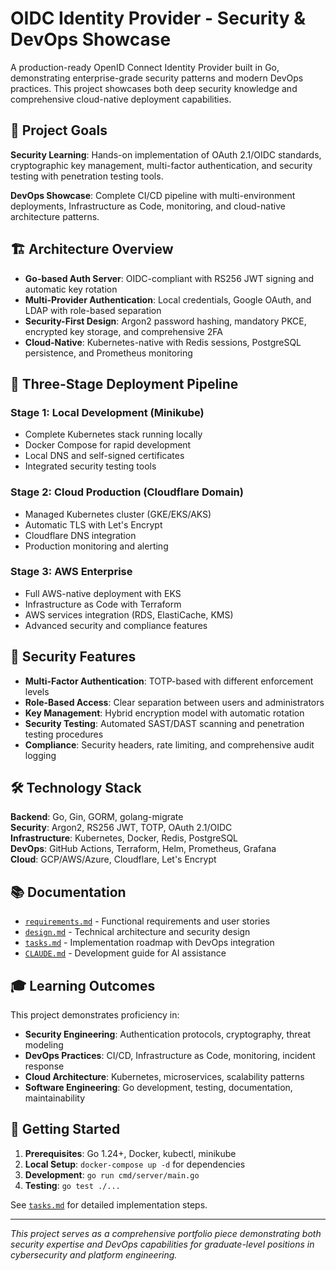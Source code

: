 # OIDC Identity Provider - Security & DevOps Showcase

A production-ready OpenID Connect Identity Provider built in Go, demonstrating enterprise-grade security patterns and modern DevOps practices. This project showcases both deep security knowledge and comprehensive cloud-native deployment capabilities.

## 🎯 Project Goals

**Security Learning**: Hands-on implementation of OAuth 2.1/OIDC standards, cryptographic key management, multi-factor authentication, and security testing with penetration testing tools.

**DevOps Showcase**: Complete CI/CD pipeline with multi-environment deployments, Infrastructure as Code, monitoring, and cloud-native architecture patterns.

## 🏗️ Architecture Overview

- **Go-based Auth Server**: OIDC-compliant with RS256 JWT signing and automatic key rotation
- **Multi-Provider Authentication**: Local credentials, Google OAuth, and LDAP with role-based separation
- **Security-First Design**: Argon2 password hashing, mandatory PKCE, encrypted key storage, and comprehensive 2FA
- **Cloud-Native**: Kubernetes-native with Redis sessions, PostgreSQL persistence, and Prometheus monitoring

## 🚀 Three-Stage Deployment Pipeline

### Stage 1: Local Development (Minikube)
- Complete Kubernetes stack running locally
- Docker Compose for rapid development
- Local DNS and self-signed certificates
- Integrated security testing tools

### Stage 2: Cloud Production (Cloudflare Domain)
- Managed Kubernetes cluster (GKE/EKS/AKS)
- Automatic TLS with Let's Encrypt
- Cloudflare DNS integration
- Production monitoring and alerting

### Stage 3: AWS Enterprise
- Full AWS-native deployment with EKS
- Infrastructure as Code with Terraform
- AWS services integration (RDS, ElastiCache, KMS)
- Advanced security and compliance features

## 🔐 Security Features

- **Multi-Factor Authentication**: TOTP-based with different enforcement levels
- **Role-Based Access**: Clear separation between users and administrators
- **Key Management**: Hybrid encryption model with automatic rotation
- **Security Testing**: Automated SAST/DAST scanning and penetration testing procedures
- **Compliance**: Security headers, rate limiting, and comprehensive audit logging

## 🛠️ Technology Stack

**Backend**: Go, Gin, GORM, golang-migrate  
**Security**: Argon2, RS256 JWT, TOTP, OAuth 2.1/OIDC  
**Infrastructure**: Kubernetes, Docker, Redis, PostgreSQL  
**DevOps**: GitHub Actions, Terraform, Helm, Prometheus, Grafana  
**Cloud**: GCP/AWS/Azure, Cloudflare, Let's Encrypt  

## 📚 Documentation

- [`requirements.md`](requirements.md) - Functional requirements and user stories
- [`design.md`](design.md) - Technical architecture and security design
- [`tasks.md`](tasks.md) - Implementation roadmap with DevOps integration
- [`CLAUDE.md`](CLAUDE.md) - Development guide for AI assistance

## 🎓 Learning Outcomes

This project demonstrates proficiency in:
- **Security Engineering**: Authentication protocols, cryptography, threat modeling
- **DevOps Practices**: CI/CD, Infrastructure as Code, monitoring, incident response  
- **Cloud Architecture**: Kubernetes, microservices, scalability patterns
- **Software Engineering**: Go development, testing, documentation, maintainability

## 🚦 Getting Started

1. **Prerequisites**: Go 1.24+, Docker, kubectl, minikube
2. **Local Setup**: `docker-compose up -d` for dependencies
3. **Development**: `go run cmd/server/main.go`
4. **Testing**: `go test ./...`

See [`tasks.md`](tasks.md) for detailed implementation steps.

---

*This project serves as a comprehensive portfolio piece demonstrating both security expertise and DevOps capabilities for graduate-level positions in cybersecurity and platform engineering.*